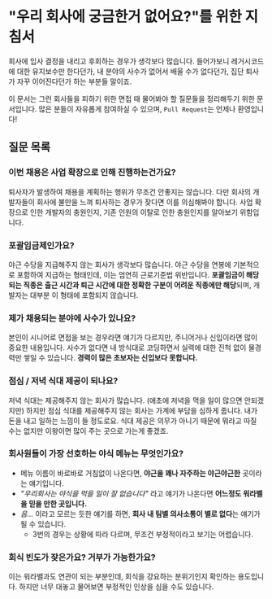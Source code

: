 # "우리 회사에 궁금한거 없어요?"를 위한 지침서
회사에 입사 결정을 내리고 후회하는 경우가 생각보다 많습니다. 들어가보니 레거시코드에 대한 유지보수만 한다던가, 내 분야의 사수가 없어서 배울 수가 없다던가, 집단 퇴사가 자꾸 이어진다던가 하는 부분들 말이죠.

이 문서는 그런 회사들을 피하기 위한 면접 때 물어봐야 할 질문들을 정리해두기 위한 문서입니다.
많은 분들이 자유롭게 참여하실 수 있으며, ```Pull Request```는 언제나 환영입니다!
## 질문 목록
### 이번 채용은 사업 확장으로 인해 진행하는건가요?
퇴사자가 발생하여 채용을 계획하는 행위가 무조건 안좋지는 않습니다. 다만 회사의 개발자들이 회사에 불만을 느껴 퇴사하는 경우가 잦다면 이를 의심해봐야 합니다.
사업 확장으로 인한 개발자의 충원인지, 기존 인원의 이탈로 인한 충원인지를 알아보기 위함입니다.
### 포괄임금제인가요?
야근 수당을 지급해주지 않는 회사가 생각보다 많습니다. 야근 수당을 연봉에 기본적으로 포함하여 지급하는 형태인데, 이는 엄연히 근로기준법 위반입니다.
**포괄임금이 해당되는 직종은 출근 시간과 퇴근 시간에 대한 정확한 구분이 어려운 직종에만 해당**되며, 개발자는 대부분 이 형태에 포함되지 않습니다.
### 제가 채용되는 분야에 사수가 있나요?
본인이 시니어로 면접을 보는 경우라면 얘기가 다르지만, 주니어거나 신입이라면 많이 중요한 내용입니다. 사수가 없다면 내 방식대로 코딩하면서 실력에 대한 진척 없이 물경력만 쌓일 수 있습니다.
**경력이 많은 초보자는 신입보다 못합니다.**
### 점심 / 저녁 식대 제공이 되나요?
저녁 식대는 제공해주지 않는 회사가 많습니다. (애초에 저녁을 먹을 일이 많으면 안되겠지만) 하지만 점심 식대를 제공해주지 않는 회사는 가계에 부담을 심하게 줍니다. 내가 돈을 내고 일하는 느낌이 들 정도로요. 식대 제공은 의무가 아니기 때문에 뭐라고 따질 수는 없지만 이왕이면 많이 주는 곳으로 가는게 좋겠죠.
### 회사원들이 가장 선호하는 야식 메뉴는 무엇인가요?
- 메뉴 이름이 바로바로 거침없이 나온다면, **야근을 꽤나 자주하는 야근야근한** 곳이라는 얘기입니다.
- *"우리회사는 야식을 먹을 일이 잘 없습니다"* 라고 얘기가 나온다면 **어느정도 워라벨을 믿을 만한 곳입니다.**
- *음...* 이라고 모르는 듯한 얘기를 하면, **회사 내 팀별 의사소통이 별로 없다**는 얘기가 될 수 있습니다.
  - 3번의 경우는 상황에 따라 다르며, 무조건 부정적이라고 보기는 어렵습니다.
### 회식 빈도가 잦은가요? 거부가 가능한가요?
이는 워라밸과도 연관이 되는 부분인데, 회식을 강요하는 분위기인지 확인하는 용도입니다. 하지만 너무 대놓고 물어보면 부정적인 인상을 심을 수도 있습니다.
